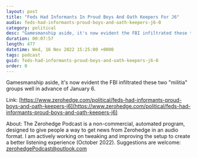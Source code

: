 ```yaml
---
layout: post
title: "Feds Had Informants In Proud Boys And Oath Keepers For J6"
audio: feds-had-informants-proud-boys-and-oath-keepers-j6-0
category: political
desc: "Gamesmanship aside, it's now evident the FBI infiltrated these two &quot;militia&quot; groups well in advance of January 6."
duration: 00:07:57
length: 477
datetime: Wed, 16 Nov 2022 15:25:00 +0000
tags: podcast
guid: feds-had-informants-proud-boys-and-oath-keepers-j6-0
order: 0
---
```

Gamesmanship aside, it's now evident the FBI infiltrated these two &quot;militia&quot; groups well in advance of January 6.

Link: [https://www.zerohedge.com/political/feds-had-informants-proud-boys-and-oath-keepers-j6](https://www.zerohedge.com/political/feds-had-informants-proud-boys-and-oath-keepers-j6)

About: The Zerohedge Podcast is a non-commercial, automated program, designed to give people a way to get news from Zerohedge in an audio format.  I am actively working on tweaking and improving the setup to create a better listening experience (October 2022).  Suggestions are welcome: [zerohedgePodcast@outlook.com](mailto:zerohedgePodcast@outlook.com)
